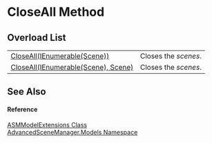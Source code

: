 # CloseAll Method


## Overload List
<table>
<tr>
<td><a href="M_AdvancedSceneManager_Models_ASMModelExtensions_CloseAll">CloseAll(IEnumerable(Scene))</a></td>
<td>Closes the <em>scenes</em>.</td></tr>
<tr>
<td><a href="M_AdvancedSceneManager_Models_ASMModelExtensions_CloseAll_1">CloseAll(IEnumerable(Scene), Scene)</a></td>
<td>Closes the <em>scenes</em>.</td></tr>
</table>

## See Also


#### Reference
<a href="T_AdvancedSceneManager_Models_ASMModelExtensions">ASMModelExtensions Class</a>  
<a href="N_AdvancedSceneManager_Models">AdvancedSceneManager.Models Namespace</a>  
